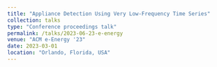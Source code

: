 ```yaml
---
title: "Appliance Detection Using Very Low-Frequency Time Series"
collection: talks
type: "Conference proceedings talk"
permalink: /talks/2023-06-23-e-energy
venue: "ACM e-Energy '23"
date: 2023-03-01
location: "Orlando, Florida, USA"
---
```

